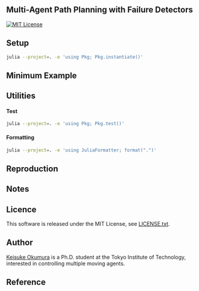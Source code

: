 Multi-Agent Path Planning with Failure Detectors
---
[![MIT License](http://img.shields.io/badge/license-MIT-blue.svg?style=flat)](LICENCE.txt)

## Setup

```sh
julia --project=. -e 'using Pkg; Pkg.instantiate()'
```

## Minimum Example

## Utilities

#### Test
```sh
julia --project=. -e 'using Pkg; Pkg.test()'
```

#### Formatting
```sh
julia --project=. -e 'using JuliaFormatter; format(".")'
```

## Reproduction

## Notes

## Licence
This software is released under the MIT License, see [LICENSE.txt](LICENCE.txt).

## Author
[Keisuke Okumura](https://kei18.github.io) is a Ph.D. student at the Tokyo Institute of Technology, interested in controlling multiple moving agents.

## Reference
